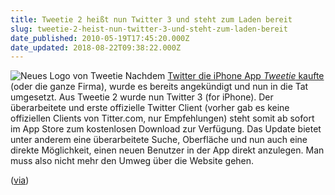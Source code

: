 ```yaml
---
title: Tweetie 2 heißt nun Twitter 3 und steht zum Laden bereit
slug: tweetie-2-heist-nun-twitter-3-und-steht-zum-laden-bereit
date_published: 2010-05-19T17:45:20.000Z
date_updated: 2018-08-22T09:38:22.000Z
---
```


![Neues Logo von Tweetie](//a1.phobos.apple.com/us/r1000/044/Purple/4f/24/ad/mzl.dwpapkub.175x175-75.jpg)
Nachdem [Twitter die iPhone App *Tweetie* kaufte](__GHOST_URL__/10/tweetie-2-wird-offizielle-kostenlose-twitter-applikation) (oder die ganze Firma), wurde es bereits  angekündigt und nun in die Tat umgesetzt. Aus Tweetie 2 wurde nun Twitter 3  (for iPhone). Der überarbeitete und erste offizielle Twitter Client (vorher gab es keine offiziellen Clients von Titter.com, nur Empfehlungen) steht  somit ab sofort im App Store zum kostenlosen Download zur Verfügung. Das Update bietet unter  anderem eine überarbeitete Suche, Oberfläche und nun auch eine direkte Möglichkeit, einen neuen Benutzer in der App direkt anzulegen. Man muss also nicht mehr den Umweg über die Website gehen.

([via](http://www.iphone-notes.de/2010/05/19/aus-tweetie-2-wurde-twitter-3/?utm_source=feedburner&amp;utm_medium=feed&amp;utm_campaign=Feed%3A+Iphone-notesde+%28iPhone-notes.de%29))
